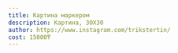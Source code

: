 ```yaml
---
title: Картина маркером
description: Картина, 30Х30
author: https://www.instagram.com/trikstertin/
cost: 15000₸
---
```


